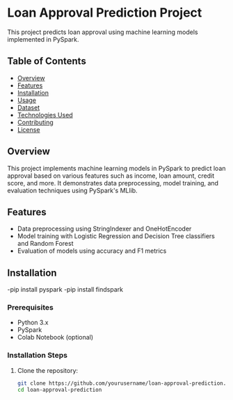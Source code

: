 # Loan Approval Prediction Project

This project predicts loan approval using machine learning models implemented in PySpark.

## Table of Contents

- [Overview](#overview)
- [Features](#features)
- [Installation](#installation)
- [Usage](#usage)
- [Dataset](#dataset)
- [Technologies Used](#technologies-used)
- [Contributing](#contributing)
- [License](#license)

## Overview

This project implements machine learning models in PySpark to predict loan approval based on various features such as income, loan amount, credit score, and more. It demonstrates data preprocessing, model training, and evaluation techniques using PySpark's MLlib.

## Features

- Data preprocessing using StringIndexer and OneHotEncoder
- Model training with Logistic Regression and Decision Tree classifiers and Random Forest
- Evaluation of models using accuracy and F1 metrics

## Installation
-pip install pyspark
-pip install findspark
### Prerequisites

- Python 3.x
- PySpark
- Colab Notebook (optional)

### Installation Steps

1. Clone the repository:

   ```bash
   git clone https://github.com/yourusername/loan-approval-prediction.git
   cd loan-approval-prediction
